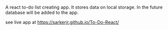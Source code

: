 A react to-do list creating app. It stores data on local storage. In the future database will be added to the app.

see live app at https://sarkerjr.github.io/To-Do-React/
